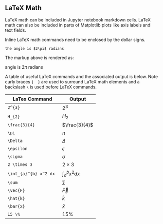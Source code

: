 
## LaTeX Math
LaTeX math can be included in Jupyter notebook markdown cells. LaTeX math can also be included in parts of Matplotlib plots like axis labels and text fields.

Inline LaTeX math commands need to be enclosed by the dollar signs.

```text
the angle is $2\pi$ radians
```

The markup above is rendered as:

angle is $2\pi$ radians

A table of useful LaTeX commands and the associated output is below. Note curly braces ```{  }``` are used to surround LaTeX math elements and a backslash ``` \ ``` is used before LaTeX commands.


| LaTex Command | Output |
| --- | --- |
| ```2^{3}``` | $2^{3}$ |
| ```H_{2}``` | $H_{2}$ |
| ```\frac{3}{4}``` | $\frac{3}{4}$ |
| ```\pi``` | $\pi$ |
| ```\Delta``` | $\Delta$ |
| ```\epsilon``` | $\epsilon$ |
| ```\sigma``` | $\sigma$ |
| ```2 \times 3``` | $2 \times 3$ |
| ```\int_{a}^{b} x^2 dx ``` | $\int_{a}^{b} x^2 dx$ |
| ```\sum``` | $\sum$ |
| ```\vec{F}``` | $\vec{F}$ |
| ```\hat{k}``` | $\hat{k}$ |
| ```\bar{x}``` | $\bar{x}$ |
| ```15 \%``` | $15 \%$ |
 

